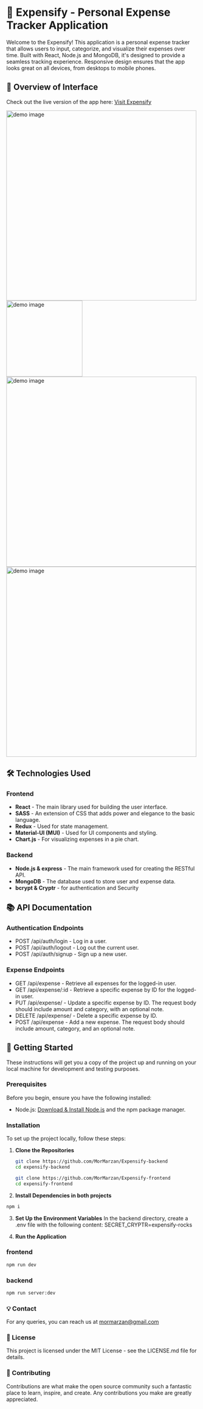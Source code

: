 # 💸 Expensify - Personal Expense Tracker Application

Welcome to the Expensify! This application is a personal expense tracker that allows users to input, categorize, and visualize their expenses over time. Built with React, Node.js and MongoDB, it's designed to provide a seamless tracking experience. Responsive design ensures that the app looks great on all devices, from desktops to mobile phones.

## 📌 Overview of Interface

Check out the live version of the app here:
[Visit Expensify](https://expensify-backend-wqfx.onrender.com/)

<img src="public/images/app-demo1.png" width="500px" alt="demo image"/>
<img src="public/images/app-demo2.png" width="200px" alt="demo image"/>
<img src="public/images/app-demo3.png" width="500px" alt="demo image"/>
<img src="public/images/app-demo4.png" width="500px" alt="demo image"/>

## 🛠️ Technologies Used
### Frontend
- **React** - The main library used for building the user interface.
- **SASS** - An extension of CSS that adds power and elegance to the basic language.
- **Redux** - Used for state management.
- **Material-UI (MUI)** - Used for UI components and styling.
- **Chart.js** - For visualizing expenses in a pie chart.

### Backend
- **Node.js & express** - The main framework used for creating the RESTful API.
- **MongoDB** - The database used to store user and expense data.
- **bcrypt & Cryptr** - for authentication and Security

## 📚 API Documentation
### Authentication Endpoints
- POST /api/auth/login - Log in a user.
- POST /api/auth/logout - Log out the current user.
- POST /api/auth/signup - Sign up a new user.

### Expense Endpoints
- GET /api/expense  - Retrieve all expenses for the logged-in user.
- GET /api/expense/:id - Retrieve a specific expense by ID for the logged-in user.
- PUT /api/expense/ - Update a specific expense by ID. The request body should include amount and category, with an optional note.
- DELETE /api/expense/ -  Delete a specific expense by ID.
- POST /api/expense - Add a new expense. The request body should include amount, category, and an optional note.

## 🚀 Getting Started

These instructions will get you a copy of the project up and running on your local machine for development and testing purposes.

### Prerequisites

Before you begin, ensure you have the following installed:
- Node.js: [Download & Install Node.js](https://nodejs.org/en/download/) and the npm package manager.

### Installation

To set up the project locally, follow these steps:

1. **Clone the Repositories**

   ```bash
   git clone https://github.com/MorMarzan/Expensify-backend
   cd expensify-backend
   ```

   ```bash
   git clone https://github.com/MorMarzan/Expensify-frontend
   cd expensify-frontend
   ```

2. **Install Dependencies in both projects**

```sh
npm i
```

3. **Set Up the Environment Variables**
In the backend directory, create a .env file with the following content:
SECRET_CRYPTR=expensify-rocks

4. **Run the Application**
 ### frontend
```sh
npm run dev
```

 ### backend
```sh
npm run server:dev
```

### 💡 Contact
For any queries, you can reach us at mormarzan@gmail.com

### 📝 License
This project is licensed under the MIT License - see the LICENSE.md file for details.

### 🤝 Contributing
Contributions are what make the open source community such a fantastic place to learn, inspire, and create. Any contributions you make are greatly appreciated.